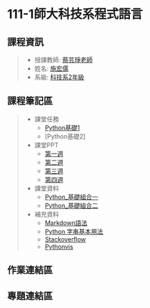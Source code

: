 # 111-1師大科技系程式語言
## 課程資訊
>* 授課教師: [蔡芸琤老師](https://github.com/pecu?tab=repositories)
>* 姓名: [施宏儒](https://shihjonathan0302.github.io/Web/web1/)
>* 系級: [科技系2年級](https://www.tahrd.ntnu.edu.tw)
## 課程筆記區
>* 課堂任務
>    + [Python基礎1](http://localhost:8888/notebooks/Documents/111學年度/程式語言/PL/Python_基礎1.ipynb)
>    + [Python基礎2]
>* 課堂PPT
>    + [第一週](https://docs.google.com/presentation/d/e/2PACX-1vS_11f3KIeNeqmInAKfHaDzOTxK_ff05aI3H3hanLX1qI6Z8iHhbOfqEUgl3Gzx3s1pYtjIZcdzECSP/pub?start=false&loop=false&delayms=3000&slide=id.p)
>    + [第二週](https://docs.google.com/presentation/d/e/2PACX-1vQa2_6HxpBPDUjViqvd82AqQfnywwWwETU60fLexCe7ADD8A7kHkpGjkmO6kCSYyw-AFrSCfG3THXiA/pub?start=false&loop=false&delayms=3000&slide=id.p)
>    + [第三週](https://docs.google.com/presentation/d/e/2PACX-1vSAw9A5Eu_lHKzShkG8CacnBGk4xauhztCRro8AaxmllMd-gGR3iZpgeV2q8Yz4Fm7CRgfW7fmZSnTJ/pub?start=false&loop=false&delayms=3000&slide=id.p)
>    + [第四週](https://docs.google.com/presentation/d/e/2PACX-1vRR3pc8mhMsa4xByYW6vKqtJiJCsAaeLLCvmRVf3RquXZDwY3yk0H9vcF3CGwkVh5ypqe5Yto0-E88d/pub?start=false&loop=false&delayms=3000&slide=id.p)
>* 課堂資料
>    + [Python_基礎組合一](https://github.com/pecu/LawTech/tree/main/Learning-Materials/C1_Python_基礎_01)
>    + [Python_基礎組合二](https://github.com/pecu/LawTech/tree/main/Learning-Materials/C1_Python_基礎_02)
>* 補充資料
>    + [Markdown語法](https://markdown.tw)
>    + [Python 字串基本用法](https://shengyu7697.github.io/python-str/)
>    + [Stackoverflow](https://stackoverflow.com/questions/21448225/getting-indices-of-true-values-in-a-boolean-list)
>    + [Pythonvis](https://pythonviz.com/basic/python-compare-lists-intersection-difference/)
## 作業連結區
## 專題連結區
